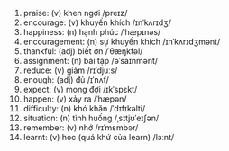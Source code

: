 1. praise: (v) khen ngợi /preɪz/
2. encourage: (v) khuyến khích /ɪnˈkʌrɪdʒ/
3. happiness: (n) hạnh phúc /ˈhæpɪnəs/
4. encouragement: (n) sự khuyến khích /ɪnˈkʌrɪdʒmənt/
5. thankful: (adj) biết ơn /ˈθæŋkfəl/
6. assignment: (n) bài tập /əˈsaɪnmənt/
7. reduce: (v) giảm /rɪˈdjuːs/
8. enough: (adj) đủ /ɪˈnʌf/
9. expect: (v) mong đợi /ɪkˈspɛkt/
10. happen: (v) xảy ra /ˈhæpən/
11. difficulty: (n) khó khăn /ˈdɪfɪkəlti/
12. situation: (n) tình huống /ˌsɪtjʊˈeɪʃən/
13. remember: (v) nhớ /rɪˈmɛmbər/
14. learnt: (v) học (quá khứ của learn) /lɜːnt/